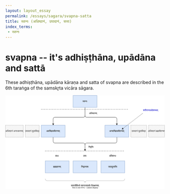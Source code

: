 ```yaml
---
layout: layout_essay
permalink: /essays/sagara/svapna-satta
title: स्वप्नः (अधिष्ठानं, उपादानं, सत्ता)
index_terms:
 - स्वप्नः
---
```


# svapna -- it's adhiṣṭhāna, upādāna and sattā

These adhiṣṭhāna, upādāna kāraṇa and satta of svapna are described in the 6th taraṅga of the samskr̥ta vicāra sāgara.

<img src="/assets/images/sagara/other-svapna-satta.svg" alt="svapna satta" id="svapna satta"/>



